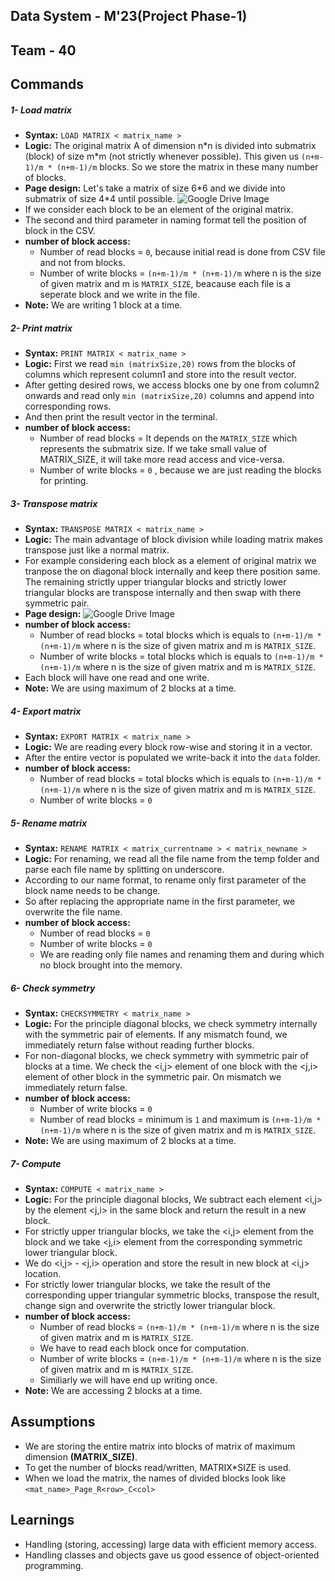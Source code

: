 ## Data System - M'23(Project Phase-1)

## Team - 40

## Commands

##### 1- Load matrix

- **Syntax:** `LOAD MATRIX < matrix_name >`
- **Logic:** The original matrix A of dimension n*n is divided into submatrix (block) of size m\*m (not strictly whenever possible). This given us `(n+m-1)/m * (n+m-1)/m` blocks. So we store the matrix in these many number of blocks.
- **Page design:** Let's take a matrix of size 6\*6 and we divide into submatrix of size 4\*4 until possible.
  ![Google Drive Image](https://drive.google.com/uc?id=1SBXM8zXjeRlGgbcOfcleKOYX6Hzr_-EJ)
- If we consider each block to be an element of the original matrix.
- The second and third parameter in naming format tell the position of block in the CSV.
- **number of block access:**
  - Number of read blocks = `0`, because initial read is done from CSV file and not from blocks.
  - Number of write blocks = `(n+m-1)/m * (n+m-1)/m` where n is the size of given matrix and m is `MATRIX_SIZE`, beacause each file is a seperate block and we write in the file.
- **Note:** We are writing 1 block at a time.

##### 2- Print matrix

- **Syntax:** `PRINT MATRIX < matrix_name >`
- **Logic:** First we read `min (matrixSize,20)` rows from the blocks of columns which represent column1 and store into the result vector.
- After getting desired rows, we access blocks one by one from column2 onwards and read only `min (matrixSize,20)` columns and append into corresponding rows.
- And then print the result vector in the terminal.
- **number of block access:**
  - Number of read blocks = It depends on the `MATRIX_SIZE` which represents the submatrix size. If we take small value of MATRIX_SIZE, it will take more read access and vice-versa.
  - Number of write blocks = `0` , because we are just reading the blocks for printing.

##### 3- Transpose matrix

- **Syntax:** `TRANSPOSE MATRIX < matrix_name >`
- **Logic:** The main advantage of block division while loading matrix makes transpose just like a normal matrix.
- For example considering each block as a element of original matrix we tranpose the on diagonal block internally and keep there position same. The remaining strictly upper triangular blocks and strictly lower triangular blocks are transpose internally and then swap with there symmetric pair.
- **Page design:**
  ![Google Drive Image](https://drive.google.com/uc?id=16tzxLYEdEOgJyLAMyI0q9l2nkCrTBeLi)
- **number of block access:**
  - Number of read blocks = total blocks which is equals to `(n+m-1)/m * (n+m-1)/m` where n is the size of given matrix and m is `MATRIX_SIZE`.
  - Number of write blocks = total blocks which is equals to `(n+m-1)/m * (n+m-1)/m` where n is the size of given matrix and m is `MATRIX_SIZE`.
- Each block will have one read and one write.
- **Note:** We are using maximum of 2 blocks at a time.

##### 4- Export matrix

- **Syntax:** `EXPORT MATRIX < matrix_name >`
- **Logic:** We are reading every block row-wise and storing it in a vector.
- After the entire vector is populated we write-back it into the `data` folder.
- **number of block access:**
  - Number of read blocks = total blocks which is equals to `(n+m-1)/m * (n+m-1)/m` where n is the size of given matrix and m is `MATRIX_SIZE`.
  - Number of write blocks = `0`

##### 5- Rename matrix

- **Syntax:** `RENAME MATRIX < matrix_currentname > < matrix_newname >`
- **Logic:** For renaming, we read all the file name from the temp folder and parse each file name by splitting on underscore.
- According to our name format, to rename only first parameter of the block name needs to be change.
- So after replacing the appropriate name in the first parameter, we overwrite the file name.
- **number of block access:**
  - Number of read blocks = `0`
  - Number of write blocks = `0`
  - We are reading only file names and renaming them and during which no block brought into the memory.

##### 6- Check symmetry

- **Syntax:** `CHECKSYMMETRY < matrix_name >`
- **Logic:** For the principle diagonal blocks, we check symmetry internally with the symmetric pair of elements. If any mismatch found, we immediately return false without reading further blocks.
- For non-diagonal blocks, we check symmetry with symmetric pair of blocks at a time. We check the <i,j> element of one block with the <j,i> element of other block in the symmetric pair. On mismatch we immediately return false.
- **number of block access:**
  - Number of write blocks = `0`
  - Number of read blocks = minimum is `1` and maximum is `(n+m-1)/m * (n+m-1)/m` where n is the size of given matrix and m is `MATRIX_SIZE`.
- **Note:** We are using maximum of 2 blocks at a time.

##### 7- Compute

- **Syntax:** `COMPUTE < matrix_name >`
- **Logic:** For the principle diagonal blocks, We subtract each element <i,j> by the element <j,i> in the same block and return the result in a new block.
- For strictly upper triangular blocks, we take the <i,j> element from the block and we take <j,i> element from the corresponding symmetric lower triangular block.
- We do <i,j> - <j,i> operation and store the result in new block at <i,j> location.
- For strictly lower triangular blocks, we take the result of the corresponding upper triangular symmetric blocks, transpose the result, change sign and overwrite the strictly lower triangular block.
- **number of block access:**
  - Number of read blocks = `(n+m-1)/m * (n+m-1)/m` where n is the size of given matrix and m is `MATRIX_SIZE`.
  - We have to read each block once for computation.
  - Number of write blocks = `(n+m-1)/m * (n+m-1)/m` where n is the size of given matrix and m is `MATRIX_SIZE`.
  - Similiarly we will have end up writing once.
- **Note:** We are accessing 2 blocks at a time.

## Assumptions

- We are storing the entire matrix into blocks of matrix of maximum dimension **(MATRIX_SIZE)**.
- To get the number of blocks read/written, MATRIX\*SIZE is used.
- When we load the matrix, the names of divided blocks look like `<mat_name>_Page_R<row>_C<col>`

## Learnings

- Handling (storing, accessing) large data with efficient memory access.
- Handling classes and objects gave us good essence of object-oriented programming.


